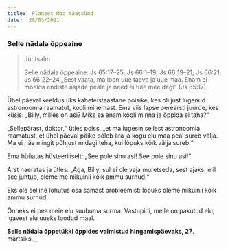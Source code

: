 ```yaml
---
title:  Planeet Maa taassünd  
date:  20/03/2021  
---
```


### Selle nädala õppeaine
> <p>Juhtsalm</p>
> Selle nädala õppeaine: Js 65:17–25; Js 66:1–19; Js 66:19–21; Js 66:21; Js 66:22–24.„Sest vaata, ma loon uue taeva ja uue maa. Enam ei mõelda endiste asjade peale ja need ei tule meeldegi“ (Js 65:17).

Ühel päeval keeldus üks kaheteistaastane poisike, kes oli just lugenud astronoomia raamatut, kooli minemast. Ema viis lapse perearsti juurde, kes küsis: „Billy, milles on asi? Miks sa enam kooli minna ja õppida ei taha?“

„Sellepärast, doktor,“ ütles poiss, „et ma lugesin sellest astronoomia raamatust, et ühel päeval päike põleb ära ja kogu elu maa peal sureb välja. Ma ei näe mingit põhjust midagi teha, kui lõpuks kõik välja sureb.“

Ema hüüatas hüsteeriliselt: „See pole sinu asi! See pole sinu asi!“

Arst naeratas ja ütles: „Aga, Billy, sul ei ole vaja muretseda, sest ajaks, mil see juhtub, oleme me niikuinii kõik ammu surnud.“

Eks ole selline lohutus osa samast probleemist: lõpuks oleme niikuinii kõik ammu surnud.

Õnneks ei pea meie elu suubuma surma. Vastupidi, meile on pakutud elu, igavest elu uueks loodud maal.

__Selle nädala õppetükki õppides valmistud hingamispäevaks, 27__. märtsiks.__